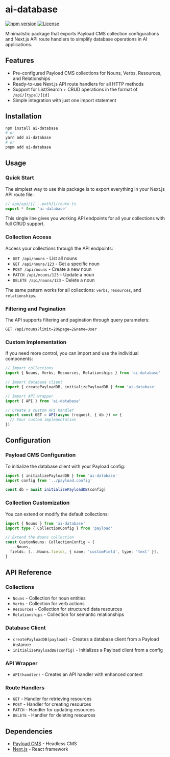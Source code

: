 # ai-database

[![npm version](https://img.shields.io/npm/v/ai-database.svg)](https://www.npmjs.com/package/ai-database)
[![License](https://img.shields.io/npm/l/ai-database.svg)](https://github.com/drivly/primitives.org.ai/blob/main/packages/ai-database/LICENSE)

Minimalistic package that exports Payload CMS collection configurations and Next.js API route handlers to simplify database operations in AI applications.

## Features

- Pre-configured Payload CMS collections for Nouns, Verbs, Resources, and Relationships
- Ready-to-use Next.js API route handlers for all HTTP methods
- Support for List/Search + CRUD operations in the format of `/api/[type]/[id]`
- Simple integration with just one import statement

## Installation

```bash
npm install ai-database
# or
yarn add ai-database
# or
pnpm add ai-database
```

## Usage

### Quick Start

The simplest way to use this package is to export everything in your Next.js API route file:

```typescript
// app/api/[[...path]]/route.ts
export * from 'ai-database'
```

This single line gives you working API endpoints for all your collections with full CRUD support.

### Collection Access

Access your collections through the API endpoints:

- `GET /api/nouns` - List all nouns
- `GET /api/nouns/123` - Get a specific noun
- `POST /api/nouns` - Create a new noun
- `PATCH /api/nouns/123` - Update a noun
- `DELETE /api/nouns/123` - Delete a noun

The same pattern works for all collections: `verbs`, `resources`, and `relationships`.

### Filtering and Pagination

The API supports filtering and pagination through query parameters:

```
GET /api/nouns?limit=20&page=2&name=User
```

### Custom Implementation

If you need more control, you can import and use the individual components:

```typescript
// Import collections
import { Nouns, Verbs, Resources, Relationships } from 'ai-database'

// Import database client
import { createPayloadDB, initializePayloadDB } from 'ai-database'

// Import API wrapper
import { API } from 'ai-database'

// Create a custom API handler
export const GET = API(async (request, { db }) => {
  // Your custom implementation
})
```

## Configuration

### Payload CMS Configuration

To initialize the database client with your Payload config:

```typescript
import { initializePayloadDB } from 'ai-database'
import config from '../payload.config'

const db = await initializePayloadDB(config)
```

### Collection Customization

You can extend or modify the default collections:

```typescript
import { Nouns } from 'ai-database'
import type { CollectionConfig } from 'payload'

// Extend the Nouns collection
const CustomNouns: CollectionConfig = {
  ...Nouns,
  fields: [...Nouns.fields, { name: 'customField', type: 'text' }],
}
```

## API Reference

### Collections

- `Nouns` - Collection for noun entities
- `Verbs` - Collection for verb actions
- `Resources` - Collection for structured data resources
- `Relationships` - Collection for semantic relationships

### Database Client

- `createPayloadDB(payload)` - Creates a database client from a Payload instance
- `initializePayloadDB(config)` - Initializes a Payload client from a config

### API Wrapper

- `API(handler)` - Creates an API handler with enhanced context

### Route Handlers

- `GET` - Handler for retrieving resources
- `POST` - Handler for creating resources
- `PATCH` - Handler for updating resources
- `DELETE` - Handler for deleting resources

## Dependencies

- [Payload CMS](https://payloadcms.com/) - Headless CMS
- [Next.js](https://nextjs.org/) - React framework
